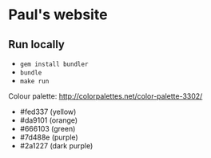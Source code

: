 # Paul's website

## Run locally

- `gem install bundler`
- `bundle`
- `make run`

Colour palette: http://colorpalettes.net/color-palette-3302/


- #fed337 (yellow)
- #da9101 (orange)
- #666103 (green)
- #7d488e (purple)
- #2a1227 (dark purple)
